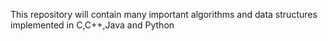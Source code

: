 This repository will contain many important algorithms and data structures implemented in C,C++,Java and Python

